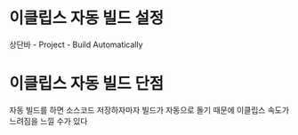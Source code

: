 # 이클립스 자동 빌드 설정
상단바 - Project - Build Automatically

# 이클립스 자동 빌드 단점
자동 빌드를 하면 소스코드 저장하자마자 빌드가 자동으로 돌기 때문에 이클립스 속도가 느려짐을 느낄 수가 있다
